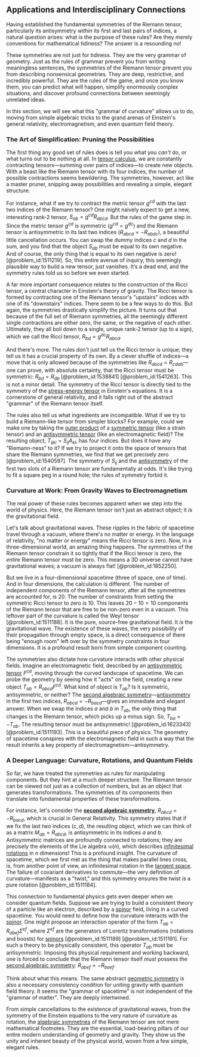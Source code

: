 ## Applications and Interdisciplinary Connections

Having established the fundamental symmetries of the Riemann tensor, particularly its antisymmetry *within* its first and last pairs of indices, a natural question arises: what is the purpose of these rules? Are they merely conventions for mathematical tidiness? The answer is a resounding no!

These symmetries are not just for tidiness. They are the very grammar of geometry. Just as the rules of grammar prevent you from writing meaningless sentences, the symmetries of the Riemann tensor prevent you from describing nonsensical geometries. They are deep, restrictive, and incredibly powerful. They are the rules of the game, and once you know them, you can predict what will happen, simplify enormously complex situations, and discover profound connections between seemingly unrelated ideas.

In this section, we will see what this "grammar of curvature" allows us to do, moving from simple algebraic tricks to the grand arenas of Einstein's general relativity, electromagnetism, and even quantum field theory.

### The Art of Simplification: Pruning the Possibilities

The first thing any good set of rules does is tell you what you *can't* do, or what turns out to be nothing at all. In [tensor calculus](@article_id:160929), we are constantly contracting tensors—summing over pairs of indices—to create new objects. With a beast like the Riemann tensor with its four indices, the number of possible contractions seems bewildering. The symmetries, however, act like a master pruner, snipping away possibilities and revealing a simple, elegant structure.

For instance, what if we try to contract the metric tensor $g^{cd}$ with the last two indices of the Riemann tensor? One might naively expect to get a new, interesting rank-2 tensor, $S_{ab} = g^{cd}R_{abcd}$. But the rules of the game step in. Since the metric tensor $g^{cd}$ is symmetric ($g^{cd} = g^{dc}$) and the Riemann tensor is antisymmetric in its last two indices ($R_{abcd} = -R_{abdc}$), a beautiful little cancellation occurs. You can swap the dummy indices $c$ and $d$ in the sum, and you find that the object $S_{ab}$ must be equal to its own negative. And of course, the only thing that is equal to its own negative is zero! [@problem_id:1511219]. So, this entire avenue of inquiry, this seemingly plausible way to build a new tensor, just vanishes. It’s a dead end, and the symmetry rules told us so before we even started.

A far more important consequence relates to the construction of the Ricci tensor, a central character in Einstein's theory of gravity. The Ricci tensor is formed by contracting one of the Riemann tensor's "upstairs" indices with one of its "downstairs" indices. There seem to be a few ways to do this. But again, the symmetries drastically simplify the picture. It turns out that because of the full set of Riemann symmetries, all the seemingly different single contractions are either zero, the same, or the negative of each other. Ultimately, they all boil down to a single, unique rank-2 tensor (up to a sign), which we call the Ricci tensor, $R_{bd} = g^{ac}R_{abcd}$.

And there's more. The rules don't just tell us the Ricci tensor is unique; they tell us it has a crucial property of its own. By a clever shuffle of indices—a move that is only allowed because of the symmetries like $R_{abcd} = R_{cdab}$—one can prove, with absolute certainty, that the Ricci tensor must be symmetric: $R_{bd} = R_{db}$ [@problem_id:1538841] [@problem_id:1541263]. This is not a minor detail. The symmetry of the Ricci tensor is directly tied to the symmetry of the [stress-energy tensor](@article_id:146050) in Einstein's equations. It is a cornerstone of general relativity, and it falls right out of the abstract "grammar" of the Riemann tensor itself.

The rules also tell us what ingredients are incompatible. What if we try to build a Riemann-like tensor from simpler blocks? For example, could we make one by taking the [outer product](@article_id:200768) of a [symmetric tensor](@article_id:144073) (like a strain tensor) and an [antisymmetric tensor](@article_id:190596) (like an electromagnetic field)? The resulting object, $T_{ijkl} = S_{ij}A_{kl}$, has four indices. But does it have any "Riemann-ness" to it? If we try to project it onto the space of tensors that share the Riemann symmetries, we find that we get precisely zero [@problem_id:1540597]. The symmetry of $S_{ij}$ and the [antisymmetry](@article_id:261399) of the first two slots of a Riemann tensor are fundamentally at odds. It's like trying to fit a square peg in a round hole; the rules of symmetry forbid it.

### Curvature at Work: From Gravity Waves to Electromagnetism

The real power of these rules becomes apparent when we step into the world of physics. Here, the Riemann tensor isn't just an abstract object; it *is* the gravitational field.

Let's talk about gravitational waves. These ripples in the fabric of spacetime travel through a vacuum, where there's no matter or energy. In the language of relativity, "no matter or energy" means the Ricci tensor is zero. Now, in a three-dimensional world, an amazing thing happens. The symmetries of the Riemann tensor constrain it so tightly that if the Ricci tensor is zero, the *entire* Riemann tensor must be zero. This means a 3D universe cannot have gravitational waves; a vacuum is always flat! [@problem_id:1852250].

But we live in a four-dimensional spacetime (three of space, one of time). And in four dimensions, the calculation is different. The number of independent components of the Riemann tensor, after all the symmetries are accounted for, is 20. The number of constraints from setting the symmetric Ricci tensor to zero is 10. This leaves $20 - 10 = 10$ components of the Riemann tensor that are free to be non-zero even in a vacuum. This leftover part of the curvature is called the Weyl tensor [@problem_id:1511188]. It is the pure, source-free gravitational field. It *is* the gravitational wave. The existence of these waves, the very possibility of their propagation through empty space, is a direct consequence of there being "enough room" left over by the symmetry constraints in four dimensions. It is a profound result born from simple component counting.

The symmetries also dictate how curvature interacts with other physical fields. Imagine an electromagnetic field, described by an [antisymmetric tensor](@article_id:190596) $F^{cd}$, moving through the curved landscape of spacetime. We can probe the geometry by seeing how it "acts" on the field, creating a new object $T_{ab} = R_{abcd}F^{cd}$. What kind of object is $T_{ab}$? Is it symmetric, antisymmetric, or neither? The [second algebraic symmetry](@article_id:196375)—[antisymmetry](@article_id:261399) in the first two indices, $R_{abcd} = -R_{bacd}$—gives an immediate and elegant answer. When we swap the indices $a$ and $b$ in $T_{ab}$, the only thing that changes is the Riemann tensor, which picks up a minus sign. So, $T_{ba} = -T_{ab}$. The resulting tensor must be antisymmetric! [@problem_id:1623343] [@problem_id:1511193]. This is a beautiful piece of physics. The geometry of spacetime conspires with the electromagnetic field in such a way that the result inherits a key property of electromagnetism—antisymmetry.

### A Deeper Language: Curvature, Rotations, and Quantum Fields

So far, we have treated the symmetries as rules for manipulating components. But they hint at a much deeper structure. The Riemann tensor can be viewed not just as a collection of numbers, but as an object that generates transformations. The symmetries of its components then translate into fundamental properties of these transformations.

For instance, let's consider the **[second algebraic symmetry](@article_id:196375)**, $R_{abcd} = -R_{bacd}$, which is crucial in General Relativity. This symmetry states that if we fix the last two indices ($c, d$), the resulting object, which we can think of as a matrix $M_{ab} = R_{abcd}$, is antisymmetric in its indices $a$ and $b$. Antisymmetric matrices are profoundly connected to rotations; they are precisely the elements of the Lie algebra $\mathfrak{so}(n)$, which describes [infinitesimal rotations](@article_id:166141) in $n$ dimensions! This is a profound insight. The curvature of spacetime, which we first met as the thing that makes parallel lines cross, is, from another point of view, an infinitesimal rotation in the [tangent space](@article_id:140534). The failure of covariant derivatives to commute—the very definition of curvature—manifests as a "twist," and this symmetry ensures the twist is a pure rotation [@problem_id:1511184].

This connection to fundamental physics gets even deeper when we consider quantum fields. Suppose we are trying to build a consistent theory of a particle like an electron, described by a [spinor](@article_id:153967) field, living in a curved spacetime. You would need to define how the curvature interacts with the [spinor](@article_id:153967). One might propose an interaction operator of the form $T_{ab} = R_{abef} \Sigma^{ef}$, where $\Sigma^{ef}$ are the generators of Lorentz transformations (rotations and boosts) for [spinors](@article_id:157560) [@problem_id:1511189] [@problem_id:1511191]. For such a theory to be physically consistent, this operator $T_{ab}$ must be antisymmetric. Imposing this physical requirement and working backward, one is forced to conclude that the Riemann tensor itself *must* possess the [second algebraic symmetry](@article_id:196375): $R_{abef} = -R_{baef}$.

Think about what this means. The same abstract [geometric symmetry](@article_id:188565) is also a necessary consistency condition for uniting gravity with quantum field theory. It seems the "grammar of spacetime" is not independent of the "grammar of matter". They are deeply intertwined.

From simple cancellations to the existence of gravitational waves, from the symmetry of the Einstein equations to the very nature of curvature as rotation, the [algebraic symmetries](@article_id:274171) of the Riemann tensor are not mere mathematical footnotes. They are the essential, load-bearing pillars of our entire modern understanding of geometry and gravity. They show us the unity and inherent beauty of the physical world, woven from a few simple, elegant rules.